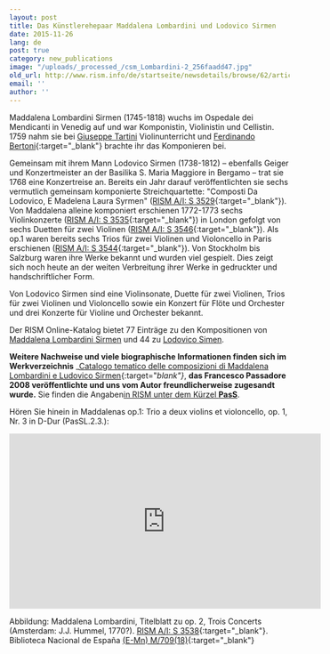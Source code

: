 ```yaml
---
layout: post
title: Das Künstlerehepaar Maddalena Lombardini und Lodovico Sirmen
date: 2015-11-26
lang: de
post: true
category: new_publications
image: "/uploads/_processed_/csm_Lombardini-2_256faadd47.jpg"
old_url: http://www.rism.info/de/startseite/newsdetails/browse/62/article/64/the-musical-couple-maddalena-lombardini-and-lodovico-sirmen.html
email: ''
author: ''
---
```



Maddalena Lombardini Sirmen (1745-1818) wuchs im Ospedale dei Mendicanti in Venedig auf und war Komponistin, Violinistin und Cellistin. 1759 nahm sie bei [Giuseppe Tartini](https://opac.rism.info/search?View=rism&author=Giuseppe+Tartini "external-link-new-window") Violinunterricht und [Ferdinando Bertoni](https://opac.rism.info/search?View=rism&author=Ferdinando+Bertoni){:target="_blank"} brachte ihr das Komponieren bei.



Gemeinsam mit ihrem Mann Lodovico Sirmen (1738-1812) – ebenfalls Geiger und Konzertmeister an der Basilika S. Maria Maggiore in Bergamo – trat sie 1768 eine Konzertreise an. Bereits ein Jahr darauf veröffentlichten sie sechs vermutlich gemeinsam komponierte Streichquartette: "Composti Da Lodovico, E Madelena Laura Syrmen" ([RISM A/I: S 3529](https://opac.rism.info/search?id=00000990059887){:target="_blank"}). Von Maddalena alleine komponiert erschienen 1772-1773 sechs Violinkonzerte ([RISM A/I: S 3535](https://opac.rism.info/search?id=00000990059893){:target="_blank"}) in London gefolgt von sechs Duetten für zwei Violinen ([RISM A/I: S 3546](https://opac.rism.info/search?id=00000990059904){:target="_blank"}). Als op.1 waren bereits sechs Trios für zwei Violinen und Violoncello in Paris erschienen ([RISM A/I: S 3544](https://opac.rism.info/search?id=00000990059902){:target="_blank"}). Von Stockholm bis Salzburg waren ihre Werke bekannt und wurden viel gespielt. Dies zeigt sich noch heute an der weiten Verbreitung ihrer Werke in gedruckter und handschriftlicher Form.



Von Lodovico Sirmen sind eine Violinsonate, Duette für zwei Violinen, Trios für zwei Violinen und Violoncello sowie ein Konzert für Flöte und Orchester und drei Konzerte für Violine und Orchester bekannt.



Der RISM Online-Katalog bietet 77 Einträge zu den Kompositionen von [Maddalena Lombardini Sirmen](https://opac.rism.info/search?View=rism&author=maddalena+laura+syrmen "external-link-new-window") und 44 zu [Lodovico Simen](https://opac.rism.info/search?View=rism&author=lodovico+maria+gaspar+syrmen "external-link-new-window").

**Weitere Nachweise und viele biographische Informationen finden sich im Werkverzeichnis** _[Catalogo tematico delle composizioni di Maddalena Lombardini e Ludovico Sirmen](http://www.solistiveneti.it/home.php?lang=Eng&home=s&news=s&tp=claudioscimone&file=edizioni.php){:target="_blank"}_, **das Francesco Passadore 2008 veröffentlichte und uns vom Autor freundlicherweise zugesandt wurde.** Sie finden die Angaben[in RISM unter dem Kürzel **PasS**](https://opac.rism.info/search?View=rism&q=PasS&author=syrmen "external-link-new-window").

Hören Sie hinein in Maddalenas op.1: Trio a deux violins et violoncello, op. 1, Nr. 3 in D-Dur (PasSL.2.3.):

<iframe width="560" height="315" src="https://www.youtube.com/embed/ovKfheo1vzM" frameborder="0" allowfullscreen></iframe>



Abbildung: Maddalena Lombardini, Titelblatt zu op. 2, Trois Concerts (Amsterdam: J.J. Hummel, 1770?). [RISM A/I: S 3538](https://opac.rism.info/search?id=00000990059896){:target="_blank"}. Biblioteca Nacional de España [(E-Mn) M/709(18)](http://bdh-rd.bne.es/viewer.vm?id=0000009725&page=1){:target="_blank"}



<script type="text/javascript">var switchTo5x=true;</script><script type="text/javascript" src="http://w.sharethis.com/button/buttons.js"></script><script type="text/javascript">stLight.options({publisher: "9b601438-1ce1-49d8-bfd7-9cff5df54c17", doNotHash: false, doNotCopy: false, hashAddressBar: false});</script>